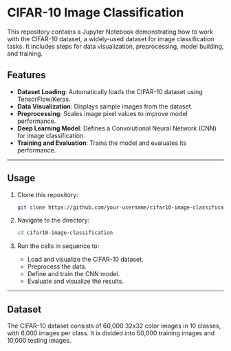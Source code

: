 # CIFAR-10 Image Classification

This repository contains a Jupyter Notebook demonstrating how to work with the CIFAR-10 dataset, a widely-used dataset for image classification tasks. It includes steps for data visualization, preprocessing, model building, and training.

## **Features**

- **Dataset Loading**: Automatically loads the CIFAR-10 dataset using TensorFlow/Keras.
- **Data Visualization**: Displays sample images from the dataset.
- **Preprocessing**: Scales image pixel values to improve model performance.
- **Deep Learning Model**: Defines a Convolutional Neural Network (CNN) for image classification.
- **Training and Evaluation**: Trains the model and evaluates its performance.

---

## **Usage**

1. Clone this repository:

   ```bash
   git clone https://github.com/your-username/cifar10-image-classification.git
   ```

2. Navigate to the directory:

   ```bash
   cd cifar10-image-classification
   ```

3. Run the cells in sequence to:
   - Load and visualize the CIFAR-10 dataset.
   - Preprocess the data.
   - Define and train the CNN model.
   - Evaluate and visualize the results.

---

## **Dataset**

The CIFAR-10 dataset consists of 60,000 32x32 color images in 10 classes, with 6,000 images per class. It is divided into 50,000 training images and 10,000 testing images.
